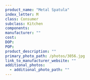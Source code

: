 ```yaml
---
product_name: "Metal Spatula"
index_letter: M
class: Consumer
subclass: Kitchen
components:
manufacturer: ""
cost: 
DOP: 
POP: 
product_description: ""
primary_photo_path: /photos/3056.jpg
link_to_manufacturer_website: ""
additional_photos:
  - additional_photo_path: ""
---
```

